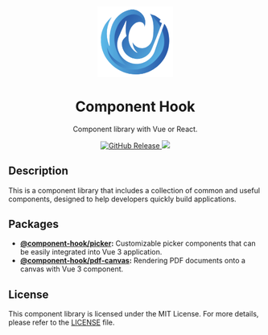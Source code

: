 <p align="center">
  <img width="150" src="./docs/public/logo.png">
</p>

<h1 align="center">Component Hook</h1>

<p align="center">
  Component library with Vue or React.
</p>

<p align="center">
  <a href="https://tzuyi0817.github.io/component-hook/#/home">
    <img alt="GitHub Release" src="https://img.shields.io/github/v/release/tzuyi0817/component-hook?label=%20&color=409eff">
  </a>
  <a href="https://github.com/tzuyi0817/component-hook">
    <img src="https://img.shields.io/badge/node-%20%3E%3D%2020.15.1-47c219" />
  </a>
  <br>
</p>

## Description

This is a component library that includes a collection of common and useful components, designed to help developers quickly build applications.

## Packages

- **[@component-hook/picker](https://github.com/tzuyi0817/component-hook/tree/master/packages/picker):** Customizable picker components that can be easily integrated into Vue 3 application.
- **[@component-hook/pdf-canvas](https://github.com/tzuyi0817/component-hook/tree/master/packages/pdf-canvas):** Rendering PDF documents onto a canvas with Vue 3 component.

## License

This component library is licensed under the MIT License. For more details, please refer to the [LICENSE](https://github.com/tzuyi0817/component-hook/blob/master/LICENSE) file.
